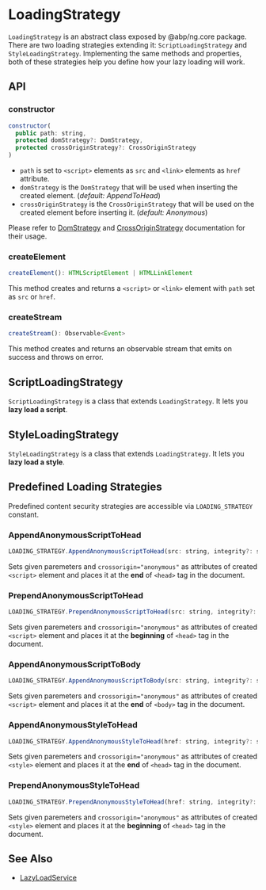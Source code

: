 # LoadingStrategy

`LoadingStrategy` is an abstract class exposed by @abp/ng.core package. There are two loading strategies extending it: `ScriptLoadingStrategy` and `StyleLoadingStrategy`. Implementing the same methods and properties, both of these strategies help you define how your lazy loading will work.




## API

### constructor

```js
constructor(
  public path: string,
  protected domStrategy?: DomStrategy,
  protected crossOriginStrategy?: CrossOriginStrategy
)
```

- `path` is set to `<script>` elements as `src` and `<link>` elements as `href` attribute.
- `domStrategy` is the `DomStrategy` that will be used when inserting the created element. (_default: AppendToHead_)
- `crossOriginStrategy` is the `CrossOriginStrategy` that will be used on the created element before inserting it. (_default: Anonymous_)

Please refer to [DomStrategy](./Dom-Strategy.md) and [CrossOriginStrategy](./Cross-Origin-Strategy.md) documentation for their usage.


### createElement

```js
createElement(): HTMLScriptElement | HTMLLinkElement
```

This method creates and returns a `<script>` or `<link>` element with `path` set as `src` or `href`.


### createStream

```js
createStream(): Observable<Event>
```

This method creates and returns an observable stream that emits on success and throws on error.



## ScriptLoadingStrategy

`ScriptLoadingStrategy` is a class that extends `LoadingStrategy`. It lets you **lazy load a script**.



## StyleLoadingStrategy

`StyleLoadingStrategy` is a class that extends `LoadingStrategy`. It lets you **lazy load a style**.



## Predefined Loading Strategies

Predefined content security strategies are accessible via `LOADING_STRATEGY` constant.


### AppendAnonymousScriptToHead

```js
LOADING_STRATEGY.AppendAnonymousScriptToHead(src: string, integrity?: string)
```

Sets given paremeters and `crossorigin="anonymous"` as attributes of created `<script>` element and places it at the **end** of `<head>` tag in the document.


### PrependAnonymousScriptToHead

```js
LOADING_STRATEGY.PrependAnonymousScriptToHead(src: string, integrity?: string)
```

Sets given paremeters and `crossorigin="anonymous"` as attributes of created `<script>` element and places it at the **beginning** of `<head>` tag in the document.


### AppendAnonymousScriptToBody

```js
LOADING_STRATEGY.AppendAnonymousScriptToBody(src: string, integrity?: string)
```

Sets given paremeters and `crossorigin="anonymous"` as attributes of created `<script>` element and places it at the **end** of `<body>` tag in the document.


### AppendAnonymousStyleToHead

```js
LOADING_STRATEGY.AppendAnonymousStyleToHead(href: string, integrity?: string)
```

Sets given paremeters and `crossorigin="anonymous"` as attributes of created `<style>` element and places it at the **end** of `<head>` tag in the document.


### PrependAnonymousStyleToHead

```js
LOADING_STRATEGY.PrependAnonymousStyleToHead(href: string, integrity?: string)
```

Sets given paremeters and `crossorigin="anonymous"` as attributes of created `<style>` element and places it at the **beginning** of `<head>` tag in the document.


## See Also

- [LazyLoadService](./Lazy-Load-Service.md)
